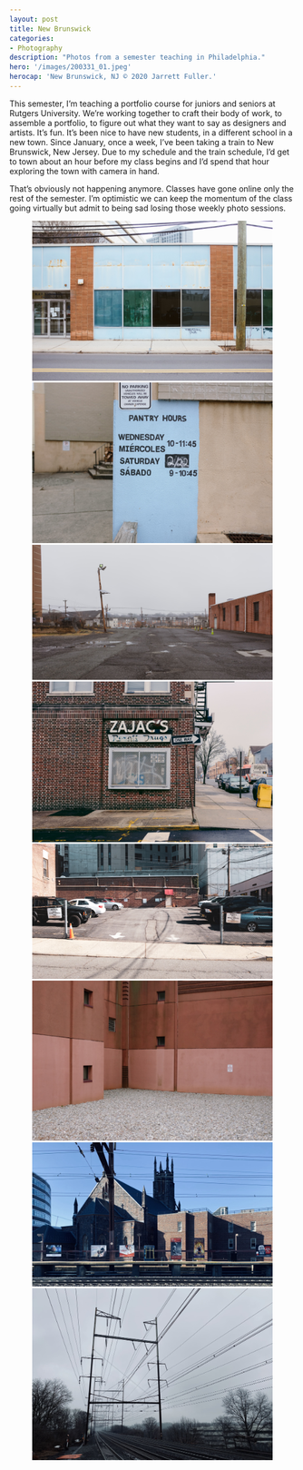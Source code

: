 ```yaml
---
layout: post
title: New Brunswick
categories:
- Photography
description: "Photos from a semester teaching in Philadelphia."
hero: '/images/200331_01.jpeg'
herocap: 'New Brunswick, NJ © 2020 Jarrett Fuller.'
---
```


This semester, I’m teaching a portfolio course for juniors and seniors at Rutgers University. We’re working together to craft their body of work, to assemble a portfolio, to figure out what they want to say as designers and artists. It’s fun. It’s been nice to have new students, in a different school in a new town. Since January, once a week, I’ve been taking a train to New Brunswick, New Jersey. Due to my schedule and the train schedule, I’d get to town about an hour before my class begins and I’d spend that hour exploring the town with camera in hand.

That’s obviously not happening anymore. Classes have gone online only the rest of the semester. I’m optimistic we can keep the momentum of the class going virtually but admit to being sad losing those weekly photo sessions.

<figure>
            <img src="/images/200331_03.jpg">
                <img src="/images/200331_02.jpg">
                <img src="/images/200331_05.jpg">
                <img src="/images/200331_06.jpg">
                <img src="/images/200331_07.jpg">
                <img src="/images/200331_04.jpg">
                <img src="/images/200331_08.jpeg">
                <img src="/images/200331_09.jpeg">

</figure>
